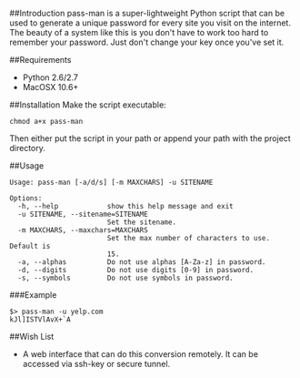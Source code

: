 ##Introduction
pass-man is a super-lightweight Python script that can be used to
generate a unique password for every site you visit on the internet.
The beauty of a system like this is you don't have to work too hard to
remember your password.  Just don't change your key once you've set it.

##Requirements
- Python 2.6/2.7
- MacOSX 10.6+

##Installation
Make the script executable:
```
chmod a+x pass-man
```

Then either put the script in your path or append your path with the
project directory.

##Usage
```
Usage: pass-man [-a/d/s] [-m MAXCHARS] -u SITENAME

Options:
  -h, --help            show this help message and exit
  -u SITENAME, --sitename=SITENAME
                        Set the sitename.
  -m MAXCHARS, --maxchars=MAXCHARS
                        Set the max number of characters to use.  Default is
                        15.
  -a, --alphas          Do not use alphas [A-Za-z] in password.
  -d, --digits          Do not use digits [0-9] in password.
  -s, --symbols         Do not use symbols in password.
```

###Example
```
$> pass-man -u yelp.com
kJl]ISTVlAvX+`A
```

##Wish List
- A web interface that can do this conversion remotely.  It can be
  accessed via ssh-key or secure tunnel.
